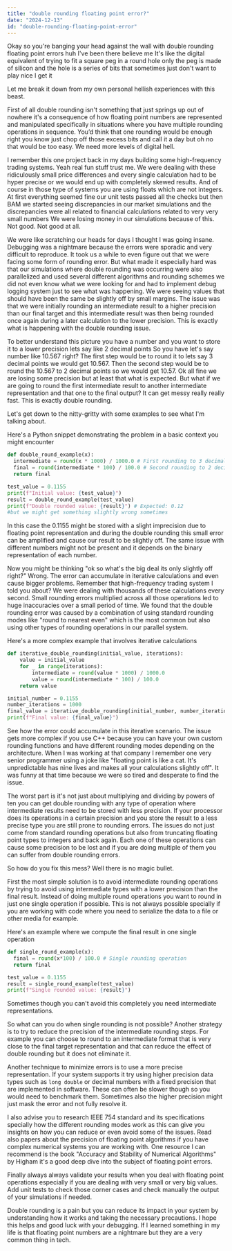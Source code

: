 ```yaml
---
title: "double rounding floating point error?"
date: "2024-12-13"
id: "double-rounding-floating-point-error"
---
```


Okay so you're banging your head against the wall with double rounding floating point errors huh I've been there believe me It's like the digital equivalent of trying to fit a square peg in a round hole only the peg is made of silicon and the hole is a series of bits that sometimes just don't want to play nice I get it

Let me break it down from my own personal hellish experiences with this beast.

First of all double rounding isn't something that just springs up out of nowhere it's a consequence of how floating point numbers are represented and manipulated specifically in situations where you have multiple rounding operations in sequence. You’d think that one rounding would be enough right you know just chop off those excess bits and call it a day but oh no that would be too easy. We need more levels of digital hell.

I remember this one project back in my days building some high-frequency trading systems. Yeah real fun stuff trust me. We were dealing with these ridiculously small price differences and every single calculation had to be hyper precise or we would end up with completely skewed results. And of course in those type of systems you are using floats which are not integers. At first everything seemed fine our unit tests passed all the checks but then BAM we started seeing discrepancies in our market simulations and the discrepancies were all related to financial calculations related to very very small numbers We were losing money in our simulations because of this. Not good. Not good at all.

We were like scratching our heads for days I thought I was going insane. Debugging was a nightmare because the errors were sporadic and very difficult to reproduce. It took us a while to even figure out that we were facing some form of rounding error. But what made it especially hard was that our simulations where double rounding was occurring were also parallelized and used several different algorithms and rounding schemes we did not even know what we were looking for and had to implement debug logging system just to see what was happening. We were seeing values that should have been the same be slightly off by small margins. The issue was that we were initially rounding an intermediate result to a higher precision than our final target and this intermediate result was then being rounded once again during a later calculation to the lower precision. This is exactly what is happening with the double rounding issue.

To better understand this picture you have a number and you want to store it to a lower precision lets say like 2 decimal points So you have let's say number like 10.567 right? The first step would be to round it to lets say 3 decimal points we would get 10.567. Then the second step would be to round the 10.567 to 2 decimal points so we would get 10.57. Ok all fine we are losing some precision but at least that what is expected. But what if we are going to round the first intermediate result to another intermediate representation and that one to the final output? It can get messy really really fast. This is exactly double rounding.

Let's get down to the nitty-gritty with some examples to see what I'm talking about.

Here's a Python snippet demonstrating the problem in a basic context you might encounter

```python
def double_round_example(x):
  intermediate = round(x * 1000) / 1000.0 # First rounding to 3 decimal places
  final = round(intermediate * 100) / 100.0 # Second rounding to 2 decimal places
  return final

test_value = 0.1155
print(f"Initial value: {test_value}")
result = double_round_example(test_value)
print(f"Double rounded value: {result}") # Expected: 0.12
#but we might get something slightly wrong sometimes
```

In this case the 0.1155 might be stored with a slight imprecision due to floating point representation and during the double rounding this small error can be amplified and cause our result to be slightly off. The same issue with different numbers might not be present and it depends on the binary representation of each number.

Now you might be thinking "ok so what's the big deal its only slightly off right?" Wrong. The error can accumulate in iterative calculations and even cause bigger problems. Remember that high-frequency trading system I told you about? We were dealing with thousands of these calculations every second. Small rounding errors multiplied across all those operations led to huge inaccuracies over a small period of time. We found that the double rounding error was caused by a combination of using standard rounding modes like "round to nearest even" which is the most common but also using other types of rounding operations in our parallel system.

Here's a more complex example that involves iterative calculations

```python
def iterative_double_rounding(initial_value, iterations):
    value = initial_value
    for _ in range(iterations):
        intermediate = round(value * 1000) / 1000.0
        value = round(intermediate * 100) / 100.0
    return value

initial_number = 0.1155
number_iterations = 1000
final_value = iterative_double_rounding(initial_number, number_iterations)
print(f"Final value: {final_value}")

```

See how the error could accumulate in this iterative scenario. The issue gets more complex if you use C++ because you can have your own custom rounding functions and have different rounding modes depending on the architecture. When I was working at that company I remember one very senior programmer using a joke like "floating point is like a cat. It's unpredictable has nine lives and makes all your calculations slightly off". It was funny at that time because we were so tired and desperate to find the issue.

The worst part is it's not just about multiplying and dividing by powers of ten you can get double rounding with any type of operation where intermediate results need to be stored with less precision. If your processor does its operations in a certain precision and you store the result to a less precise type you are still prone to rounding errors. The issues do not just come from standard rounding operations but also from truncating floating point types to integers and back again. Each one of these operations can cause some precision to be lost and if you are doing multiple of them you can suffer from double rounding errors.

So how do you fix this mess? Well there is no magic bullet.

First the most simple solution is to avoid intermediate rounding operations by trying to avoid using intermediate types with a lower precision than the final result. Instead of doing multiple round operations you want to round in just one single operation if possible. This is not always possible specially if you are working with code where you need to serialize the data to a file or other media for example.

Here's an example where we compute the final result in one single operation

```python
def single_round_example(x):
  final = round(x*100) / 100.0 # Single rounding operation
  return final

test_value = 0.1155
result = single_round_example(test_value)
print(f"Single rounded value: {result}")
```

Sometimes though you can't avoid this completely you need intermediate representations.

So what can you do when single rounding is not possible? Another strategy is to try to reduce the precision of the intermediate rounding steps. For example you can choose to round to an intermediate format that is very close to the final target representation and that can reduce the effect of double rounding but it does not eliminate it.

Another technique to minimize errors is to use a more precise representation. If your system supports it try using higher precision data types such as `long double` or decimal numbers with a fixed precision that are implemented in software. These can often be slower though so you would need to benchmark them. Sometimes also the higher precision might just mask the error and not fully resolve it.

I also advise you to research IEEE 754 standard and its specifications specially how the different rounding modes work as this can give you insights on how you can reduce or even avoid some of the issues. Read also papers about the precision of floating point algorithms if you have complex numerical systems you are working with. One resource I can recommend is the book "Accuracy and Stability of Numerical Algorithms" by Higham it's a good deep dive into the subject of floating point errors.

Finally always always validate your results when you deal with floating point operations especially if you are dealing with very small or very big values. Add unit tests to check those corner cases and check manually the output of your simulations if needed.

Double rounding is a pain but you can reduce its impact in your system by understanding how it works and taking the necessary precautions. I hope this helps and good luck with your debugging. If I learned something in my life is that floating point numbers are a nightmare but they are a very common thing in tech.
